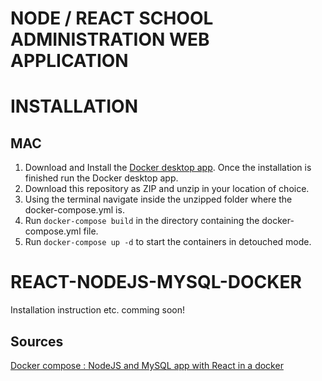 # NODE / REACT SCHOOL ADMINISTRATION WEB APPLICATION

# INSTALLATION
MAC
--------------
1. Download and Install the [Docker desktop app](https://docs.docker.com/desktop/mac/install/#install-interactively). Once the installation is finished run the Docker desktop app.
2. Download this repository as ZIP and unzip in your location of choice. 
3. Using the terminal navigate inside the unzipped folder where the docker-compose.yml is.
4. Run `docker-compose build` in the directory containing the docker-compose.yml file.
5. Run `docker-compose up -d` to start the containers in detouched mode.


# REACT-NODEJS-MYSQL-DOCKER 

Installation instruction etc. comming soon!

Sources
---------

[Docker compose : NodeJS and MySQL app with React in a docker](http://www.bogotobogo.com/DevOps/Docker/Docker-React-Node-MySQL-App.php) 
